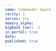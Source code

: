 ```yaml
---
name: Commander Spock
rarity: 1
series: tos
memory_alpha:
bigbook_tier: -1
in_portal: true
date:
published: true
---
```



